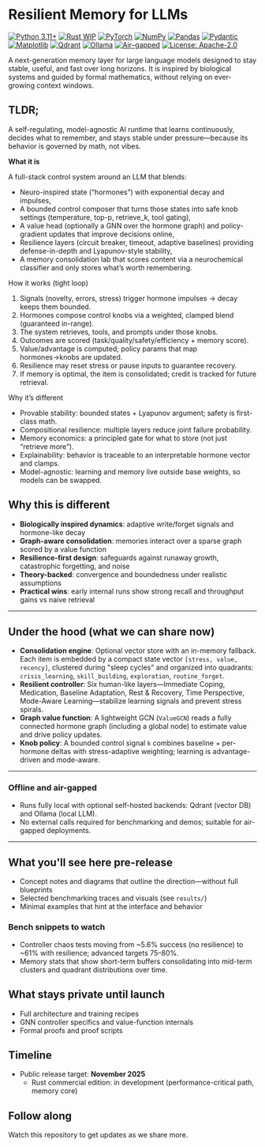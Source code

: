 # Resilient Memory for LLMs

[![Python 3.11+](https://img.shields.io/badge/Python-3.11%2B-blue?logo=python)](https://www.python.org/)
[![Rust WIP](https://img.shields.io/badge/Rust-Commercial%20Edition%20WIP-orange)](https://www.rust-lang.org/)
[![PyTorch](https://img.shields.io/badge/PyTorch-2.x-EE4C2C?logo=pytorch&logoColor=white)](https://pytorch.org/)
[![NumPy](https://img.shields.io/badge/NumPy-2.x-013243?logo=numpy&logoColor=white)](https://numpy.org/)
[![Pandas](https://img.shields.io/badge/pandas-2.x-150458?logo=pandas&logoColor=white)](https://pandas.pydata.org/)
[![Pydantic](https://img.shields.io/badge/pydantic-2.x-0A7)](https://docs.pydantic.dev/)
[![Matplotlib](https://img.shields.io/badge/Matplotlib-3.x-11557c)](https://matplotlib.org/)
[![Qdrant](https://img.shields.io/badge/Qdrant-offline%20vector%20DB-FF6B6B)](https://qdrant.tech/)
[![Ollama](https://img.shields.io/badge/Ollama-local%20LLM-000000)](https://ollama.com/)
[![Air–gapped](https://img.shields.io/badge/Air--gapped-supported-brightgreen)](#offline-and-air-gapped)
[![License: Apache-2.0](https://img.shields.io/badge/License-Apache--2.0-blue)](LICENSE)

A next-generation memory layer for large language models designed to stay stable, useful, and fast over long horizons. It is inspired by biological systems and guided by formal mathematics, without relying on ever-growing context windows.

## TLDR;

A self-regulating, model-agnostic AI runtime that learns continuously, decides what to remember, and stays stable under pressure—because its behavior is governed by math, not vibes.

**What it is**

A full-stack control system around an LLM that blends:
-	Neuro-inspired state (“hormones”) with exponential decay and impulses,
-	A bounded control composer that turns those states into safe knob settings (temperature, top-p, retrieve_k, tool gating),
-	A value head (optionally a GNN over the hormone graph) and policy-gradient updates that improve decisions online,
-	Resilience layers (circuit breaker, timeout, adaptive baselines) providing defense-in-depth and Lyapunov-style stability,
-	A memory consolidation lab that scores content via a neurochemical classifier and only stores what’s worth remembering.

How it works (tight loop)
1.	Signals (novelty, errors, stress) trigger hormone impulses → decay keeps them bounded.
2.	Hormones compose control knobs via a weighted, clamped blend (guaranteed in-range).
3.	The system retrieves, tools, and prompts under those knobs.
4.	Outcomes are scored (task/quality/safety/efficiency + memory score).
5.	Value/advantage is computed; policy params that map hormones→knobs are updated.
6.	Resilience may reset stress or pause inputs to guarantee recovery.
7.	If memory is optimal, the item is consolidated; credit is tracked for future retrieval.

Why it’s different
- Provable stability: bounded states + Lyapunov argument; safety is first-class math.
- Compositional resilience: multiple layers reduce joint failure probability.
-	Memory economics: a principled gate for what to store (not just “retrieve more”).
-	Explainability: behavior is traceable to an interpretable hormone vector and clamps.
-	Model-agnostic: learning and memory live outside base weights, so models can be swapped.

## Why this is different
- **Biologically inspired dynamics**: adaptive write/forget signals and hormone-like decay  
- **Graph-aware consolidation**: memories interact over a sparse graph scored by a value function  
- **Resilience-first design**: safeguards against runaway growth, catastrophic forgetting, and noise  
- **Theory-backed**: convergence and boundedness under realistic assumptions  
- **Practical wins**: early internal runs show strong recall and throughput gains vs naive retrieval  

---

## Under the hood (what we can share now)
- **Consolidation engine**: Optional vector store with an in-memory fallback. Each item is embedded by a compact state vector `[stress, value, recency]`, clustered during "sleep cycles" and organized into quadrants: `crisis_learning`, `skill_building`, `exploration`, `routine_forget`.
- **Resilient controller**: Six human-like layers—Immediate Coping, Medication, Baseline Adaptation, Rest & Recovery, Time Perspective, Mode-Aware Learning—stabilize learning signals and prevent stress spirals.
- **Graph value function**: A lightweight GCN (`ValueGCN`) reads a fully connected hormone graph (including a global node) to estimate value and drive policy updates.
- **Knob policy**: A bounded control signal `k` combines baseline + per-hormone deltas with stress-adaptive weighting; learning is advantage-driven and mode-aware.

---

### Offline and air-gapped
- Runs fully local with optional self-hosted backends: Qdrant (vector DB) and Ollama (local LLM).  
- No external calls required for benchmarking and demos; suitable for air-gapped deployments.

---

## What you'll see here pre-release
- Concept notes and diagrams that outline the direction—without full blueprints  
- Selected benchmarking traces and visuals (see `results/`)  
- Minimal examples that hint at the interface and behavior  

### Bench snippets to watch
- Controller chaos tests moving from ~5.6% success (no resilience) to ~61% with resilience; advanced targets 75–80%.
- Memory stats that show short-term buffers consolidating into mid-term clusters and quadrant distributions over time.

## What stays private until launch
- Full architecture and training recipes  
- GNN controller specifics and value-function internals  
- Formal proofs and proof scripts  

## Timeline
- Public release target: **November 2025**  
  - Rust commercial edition: in development (performance-critical path, memory core)

## Follow along
Watch this repository to get updates as we share more.  
